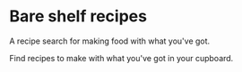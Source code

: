# Bare shelf recipes

A recipe search for making food with what you've got.

Find recipes to make with what you've got in your cupboard.
